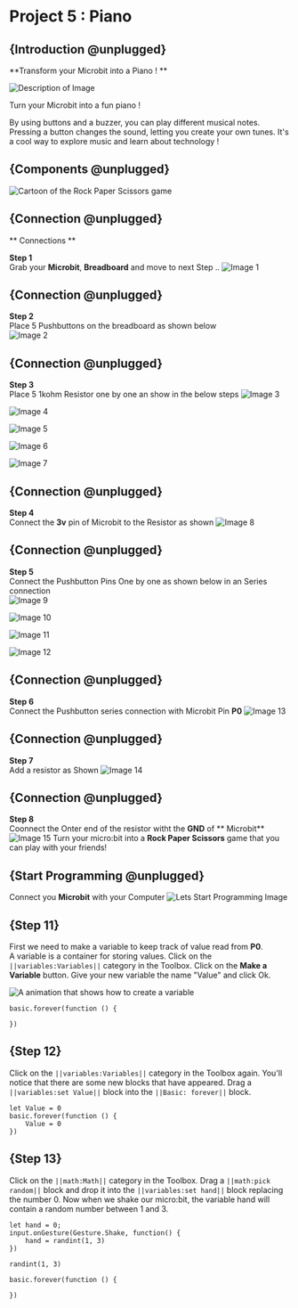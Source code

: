 # Project 5 : Piano

## {Introduction @unplugged}

**Transform your Microbit into a Piano ! **

![Description of Image](https://edusharks.github.io/Micorbit-Basics-tutorial/Assets/Piano/Piano.gif)

Turn your Microbit into a fun piano !
 
By using buttons and a buzzer, you can play different musical notes. Pressing a button changes the sound, letting you create your own tunes. It's a cool way to explore music and learn about technology ! 


## {Components @unplugged}

![Cartoon of the Rock Paper Scissors game](https://edusharks.github.io/Micorbit-Basics-tutorial/Assets/Piano/CN.png)


## {Connection @unplugged}

** Connections **

**Step 1**  
Grab your **Microbit**, **Breadboard** and move to next Step ..
![Image 1](https://edusharks.github.io/Micorbit-Basics-tutorial/Assets/Piano/S1.png)

## {Connection @unplugged}

**Step 2**  
Place 5 Pushbuttons on the breadboard as shown below  
![Image 2](https://edusharks.github.io/Micorbit-Basics-tutorial/Assets/Piano/S2.png)

## {Connection @unplugged}

**Step 3**  
Place 5 1kohm Resistor one by one an show in the below steps
![Image 3](https://edusharks.github.io/Micorbit-Basics-tutorial/Assets/Piano/S3.png)

![Image 4](https://edusharks.github.io/Micorbit-Basics-tutorial/Assets/Piano/S4.png)

![Image 5](https://edusharks.github.io/Micorbit-Basics-tutorial/Assets/Piano/S5.png)

![Image 6](https://edusharks.github.io/Micorbit-Basics-tutorial/Assets/Piano/S6.png)

![Image 7](https://edusharks.github.io/Micorbit-Basics-tutorial/Assets/Piano/S7.png)

## {Connection @unplugged}
**Step 4**  
Connect the **3v** pin of Microbit to the Resistor as shown
![Image 8](https://edusharks.github.io/Micorbit-Basics-tutorial/Assets/Piano/S8.png)

## {Connection @unplugged}
**Step 5**  
Connect the Pushbutton Pins One by one as shown below in an Series connection  
![Image 9](https://edusharks.github.io/Micorbit-Basics-tutorial/Assets/Piano/S9.png)

![Image 10](https://edusharks.github.io/Micorbit-Basics-tutorial/Assets/Piano/S10.png)

![Image 11](https://edusharks.github.io/Micorbit-Basics-tutorial/Assets/Piano/S11.png)

![Image 12](https://edusharks.github.io/Micorbit-Basics-tutorial/Assets/Piano/S12.png)

## {Connection @unplugged}
**Step 6**  
Connect the Pushbutton series connection with Microbit Pin **P0**
![Image 13](https://edusharks.github.io/Micorbit-Basics-tutorial/Assets/Piano/S13.png)

## {Connection @unplugged}
**Step 7**  
Add a resistor as Shown
![Image 14](https://edusharks.github.io/Micorbit-Basics-tutorial/Assets/Piano/S14.png)

## {Connection @unplugged}
**Step 8**  
Coonnect the Onter end of the resistor witht the **GND** of ** Microbit**
![Image 15](https://edusharks.github.io/Micorbit-Basics-tutorial/Assets/Piano/S15.png)
Turn your micro:bit into a **Rock Paper Scissors** game that you can play with your friends!

## {Start Programming @unplugged}
Connect you **Microbit** with your Computer
![Lets Start Programming Image](https://edusharks.github.io/Micorbit-Basics-tutorial/Assets/Piano/LSP.png)

 

## {Step 11}

First we need to make a variable to keep track of value read from **P0**.   
A variable is a container for storing values. Click on the ``||variables:Variables||`` category in the Toolbox. Click on the **Make a Variable** button. Give your new variable the name "Value" and click Ok.

![A animation that shows how to create a variable](https://edusharks.github.io/Micorbit-Basics-tutorial/Assets/Piano/S0.gif)

```blocks
basic.forever(function () {
	
})
```

## {Step 12}

Click on the ``||variables:Variables||`` category in the Toolbox again. You'll notice that there are some new blocks that have appeared. Drag a ``||variables:set Value||`` block into the ``||Basic: forever||`` block.

```blocks
let Value = 0
basic.forever(function () {
    Value = 0
})
```



## {Step 13}

Click on the ``||math:Math||`` category in the Toolbox. Drag a ``||math:pick random||`` block and drop it into the ``||variables:set hand||`` block replacing the number 0. Now when we shake our micro:bit, the variable hand will contain a random number between 1 and 3.

```blocks
let hand = 0;
input.onGesture(Gesture.Shake, function() {
    hand = randint(1, 3)
})
```

```blockconfig.global
randint(1, 3)
```

```template
basic.forever(function () {
	
})
```